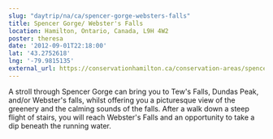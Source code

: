 ```yaml
---
slug: "daytrip/na/ca/spencer-gorge-websters-falls"
title: Spencer Gorge/ Webster's Falls
location: Hamilton, Ontario, Canada, L9H 4W2
poster: theresa
date: '2012-09-01T22:18:00'
lat: '43.2752618'
lng: '-79.9815135'
external_url: https://conservationhamilton.ca/conservation-areas/spencer-gorge/
---
```


A stroll through Spencer Gorge can bring you to Tew's Falls, Dundas Peak, and/or Webster's falls, whilst offering you a picturesque view of the greenery and the calming sounds of the falls. After a walk down a steep flight of stairs, you will reach Webster's Falls and an opportunity to take a dip beneath the running water.
